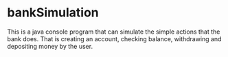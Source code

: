 # bankSimulation
This is a java console program that can simulate the simple actions that the bank does. That is creating an account, checking balance, withdrawing and depositing money by the user.

